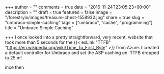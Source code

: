 +++
author = ""
comments = true
date = "2016-11-24T23:05:23+00:00"
description = ""
draft = true
featured = false
image = "/forestryio/images/treasure-chest-1558932.jpg"
share = true
slug = "umbraco-simple-caching"
tags = ["umbraco", "cache", "programming"]
title = "Umbraco Simple Caching"

+++
I once looked into a pretty straightforward, very recent, website that took more than 5 seconds for the {{< exLink "TTFB" "https://en.wikipedia.org/wiki/Time_To_First_Byte" >}} from Azure. I created a default controller for Umbraco and set the ASP caching on: TTFB dropped to 25 m!

ince then